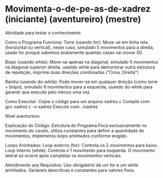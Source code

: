 # Movimenta-o-de-pe-as-de-xadrez (iniciante) (aventureiro) (mestre)
Atividade para testar o conhecimento

Como o Programa Funciona:
Torre (usando for):
Move-se em linha reta (horizontal ou vertical), neste caso, simulado 5 movimentos para a direita, usado for porque sabemos exatamente quantas casas vai mover (5).

Bispo (usando while):
Move-se apenas na diagonal, simulado 5 movimentos na diagonal superior direita, usando while para demonstrar outra estrutura de repetição, imprime duas direções combinadas ("Cima, Direita")

Rainha (usando do-while):
Pode mover-se em qualquer direção (como torre + bispo), simulado 8 movimentos para a esquerda, usando do-while para garantir que execute pelo menos uma vez.

Como Executar:
Copie o código para um arquivo xadrez.c
Compile com: gcc xadrez.c -o xadrez
Execute com: ./xadrez

Nível aventureiro:

Explicação do Código:
Estrutura do Programa:Foca exclusivamente no movimento do cavalo, utiliza constantes para definir a quantidade de movimentos, implementa loops aninhados conforme exigido.

Loops Aninhados:
Loop externo (for): Controla os 2 movimentos para baixo.
Loop interno (while): Controla o 1 movimento para esquerda.
O movimento lateral só ocorre após completar os movimentos verticais.

Atendimento aos Requisitos:
Uso obrigatório de um for e um while aninhados.
Variáveis descritivas e constantes para valores fixos.
